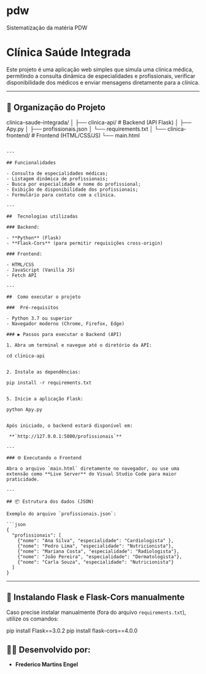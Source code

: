 # pdw
Sistematização da matéria PDW
# Clínica Saúde Integrada 

Este projeto é uma aplicação web simples que simula uma clínica médica, permitindo a consulta dinâmica de especialidades e profissionais, verificar disponibilidade dos médicos e enviar mensagens diretamente para a clínica.

---

## 📁 Organização do Projeto

clinica-saude-integrada/
│
├── clinica-api/          # Backend (API Flask)
│   ├── Apy.py
│   ├── profissionais.json
│   └── requirements.txt
│
└── clinica-frontend/     # Frontend (HTML/CSS/JS)
    └── main.html
```

---

## Funcionalidades

- Consulta de especialidades médicas;
- Listagem dinâmica de profissionais;
- Busca por especialidade e nome do profissional;
- Exibição de disponibilidade dos profissionais;
- Formulário para contato com a clínica.

---

##  Tecnologias utilizadas

### Backend:

- **Python** (Flask)
- **Flask-Cors** (para permitir requisições cross-origin)

### Frontend:

- HTML/CSS
- JavaScript (Vanilla JS)
- Fetch API

---

##  Como executar o projeto

###  Pré-requisitos

- Python 3.7 ou superior
- Navegador moderno (Chrome, Firefox, Edge)

### ▶️ Passos para executar o Backend (API)

1. Abra um terminal e navegue até o diretório da API:

cd clinica-api


2. Instale as dependências:

pip install -r requirements.txt


5. Inicie a aplicação Flask:

python Apy.py


Após iniciado, o backend estará disponível em:

 **`http://127.0.0.1:5000/profissionais`**

---

### 🌐 Executando o Frontend

Abra o arquivo `main.html` diretamente no navegador, ou use uma extensão como **Live Server** do Visual Studio Code para maior praticidade.

---

## 📦 Estrutura dos dados (JSON)

Exemplo do arquivo `profissionais.json`:

```json
{
  "profissionais": [
    {"nome": "Ana Silva", "especialidade": "Cardiologista" },
    {"nome": "Pedro Lima", "especialidade": "Nutricionista"},
    {"nome": "Mariana Costa", "especialidade": "Radiologista"},
    {"nome": "João Pereira", "especialidade": "Dermatologista"},
    {"nome": "Carla Souza", "especialidade": "Nutricionista"}
  ]
}
```

---

## 🧩 Instalando Flask e Flask-Cors manualmente

Caso precise instalar manualmente (fora do arquivo `requirements.txt`), utilize os comandos:


pip install Flask==3.0.2
pip install flask-cors==4.0.0




## 👨‍💻 Desenvolvido por:

- **Frederico Martins Engel**

